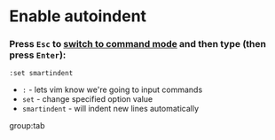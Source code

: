 # Enable autoindent

### Press `Esc` to [switch to command mode](/vim/how-to-switch-to-command-mode) and then type (then press `Enter`):

```text
:set smartindent
```

- `:` - lets vim know we're going to input commands
- `set` - change specified option value
- `smartindent` - will indent new lines automatically

group:tab
